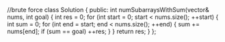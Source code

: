 //brute force
class Solution {
public:
int numSubarraysWithSum(vector<int>& nums, int goal) {
int res = 0;
for (int start = 0; start < nums.size(); ++start) {
int sum = 0;
for (int end = start; end < nums.size(); ++end) {
sum += nums[end];
if (sum == goal)
++res;
}
}
return res;
}
};